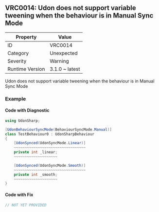 ## VRC0014: Udon does not support variable tweening when the behaviour is in Manual Sync Mode

| Property        | Value          | 
| --------------- | -------------- | 
| ID              | VRC0014        | 
| Category        | Unexpected     | 
| Severity        | Warning        | 
| Runtime Version | 3.1.0 ~ latest | 

Udon does not support variable tweening when the behaviour is in Manual Sync Mode  

### Example

#### Code with Diagnostic


```csharp
using UdonSharp;

[UdonBehaviourSyncMode(BehaviourSyncMode.Manual)]
class TestBehaviour0 : UdonSharpBehaviour
{
    [UdonSynced(UdonSyncMode.Linear)]
    ~~~~~~~~~~~~~~~~~~~~~~~~~~~~~~~~~
    private int _linear;
    ~~~~~~~~~~~~~~~~~~~~

    [UdonSynced(UdonSyncMode.Smooth)]
    ~~~~~~~~~~~~~~~~~~~~~~~~~~~~~~~~~
    private int _smooth;
    ~~~~~~~~~~~~~~~~~~~~
}
```

#### Code with Fix


```csharp
// NOT YET PROVIDED
```


